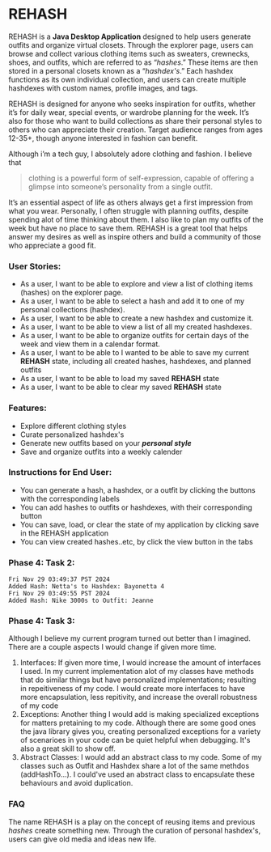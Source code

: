 
# REHASH 

REHASH is a **Java Desktop Application** designed to help users generate outfits and organize virtual closets. Through the explorer page, users can browse and collect various clothing items such as sweaters, crewnecks, shoes, and outfits, which are referred to as “*hashes*.” These items are then stored in a personal closets known as a “*hashdex's*.” Each hashdex functions as its own individual collection, and users can create multiple hashdexes with custom names, profile images, and tags.

REHASH is designed for anyone who seeks inspiration for outfits, whether it’s for daily wear, special events, or wardrobe planning for the week. It’s also for those who want to build collections as share their personal styles to others who can appreciate their creation. Target audience ranges from ages 12-35+, though anyone interested in fashion can benefit.

Although i’m a tech guy, I absolutely adore clothing and fashion. I believe that
 > clothing is a powerful form of self-expression, capable of offering a glimpse into someone’s personality from a single outfit. 

It’s an essential aspect of life as others always get a first impression from what you wear. Personally, I often struggle with planning outfits, despite spending alot of time thinking about them. I also like to plan my outfits of the week but have no place to save them. REHASH is a great tool that helps answer my desires as well as inspire others and build a community of those who appreciate a good fit.

### User Stories:

- As a user, I want to be able to explore and view a list of clothing items (hashes) on the explorer page.
- As a user, I want to be able to select a hash and add it to one of my personal collections (hashdex).
- As a user, I want to be able to create a new hashdex and customize it.
- As a user, I want to be able to view a list of all my created hashdexes.
- As a user, I want to be able to organize outfits for certain days of the week and view them in a calendar format.
- As a user, I want to be able to I wanted to be able to save my current **REHASH** state, including all created hashes, hashdexes, and planned outfits
- As a user, I want to be able to load my saved **REHASH** state
- As a user, I want to be able to clear my saved **REHASH** state


### Features:
- Explore different clothing styles
- Curate personalized hashdex's
- Generate new outfits based on your ***personal style***
- Save and organize outfits into a weekly calender

### Instructions for End User:
- You can generate a hash, a hashdex, or a outfit by clicking the buttons with the corresponding labels 
- You can add hashes to outfits or hashdexes, with their corresponding button
- You can save, load, or clear the state of my application by clicking save in the REHASH application
- You can view created hashes..etc, by click the view button in the tabs

### Phase 4: Task 2:
    Fri Nov 29 03:49:37 PST 2024
    Added Hash: Netta's to Hashdex: Bayonetta 4
    Fri Nov 29 03:49:55 PST 2024
    Added Hash: Nike 3000s to Outfit: Jeanne

### Phase 4: Task 3: 
Although I believe my current program turned out better than I imagined. There are a couple aspects I would change if given more time.
1. Interfaces: If given more time, I would increase the amount of interfaces I used. In my current implementation alot of my classes have methods that do similar things but have personalized implementations; resulting in repeitiveness of my code. I would create more interfaces to have more encapsulation, less repitivity, and increase the overall robustness of my code
2. Exceptions: Another thing I would add is making specialized exceptions for matters pretaining to my code. Although there are some good ones the java library gives you, creating personalized exceptions for a variety of scenarioes in your code can be quiet helpful when debugging. It's also a great skill to show off.
3. Abstract Classes: I would add an abstract class to my code. Some of my classes such as Outfit and Hashdex share a lot of the same methdos (addHashTo...). I could've used an abstract class to encapsulate these behaviours and avoid duplication.


### FAQ

The name REHASH is a play on the concept of reusing items and previous *hashes* create something new. Through the curation of personal hashdex's, users can give old media and ideas new life.
